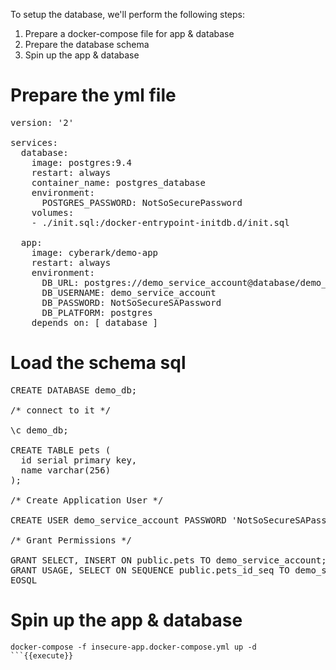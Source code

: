 
To setup the database, we'll perform the following steps:
1. Prepare a docker-compose file for app & database 
2. Prepare the database schema
3. Spin up the app & database 


# Prepare the yml file

<pre class="file" data-filename="insecure-app.docker-compose.yml" data-target="replace">version: '2'

services:
  database:
    image: postgres:9.4
    restart: always
    container_name: postgres_database
    environment:
      POSTGRES_PASSWORD: NotSoSecurePassword
    volumes:
    - ./init.sql:/docker-entrypoint-initdb.d/init.sql

  app:
    image: cyberark/demo-app
    restart: always
    environment:
      DB_URL: postgres://demo_service_account@database/demo_db
      DB_USERNAME: demo_service_account
      DB_PASSWORD: NotSoSecureSAPassword
      DB_PLATFORM: postgres
    depends_on: [ database ]
</pre>

# Load the schema sql

<pre class="file" data-filename="init.sql" data-target="replace">CREATE DATABASE demo_db;

/* connect to it */

\c demo_db;

CREATE TABLE pets (
  id serial primary key,
  name varchar(256)
);

/* Create Application User */

CREATE USER demo_service_account PASSWORD 'NotSoSecureSAPassword';

/* Grant Permissions */

GRANT SELECT, INSERT ON public.pets TO demo_service_account;
GRANT USAGE, SELECT ON SEQUENCE public.pets_id_seq TO demo_service_account;
EOSQL
</pre>

# Spin up the app & database
```
docker-compose -f insecure-app.docker-compose.yml up -d
```{{execute}}
